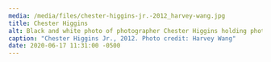```yaml
---
media: /media/files/chester-higgins-jr.-2012_harvey-wang.jpg
title: Chester Higgins
alt: Black and white photo of photographer Chester Higgins holding photograph
caption: "Chester Higgins Jr., 2012. Photo credit: Harvey Wang"
date: 2020-06-17 11:31:00 -0500
---
```


